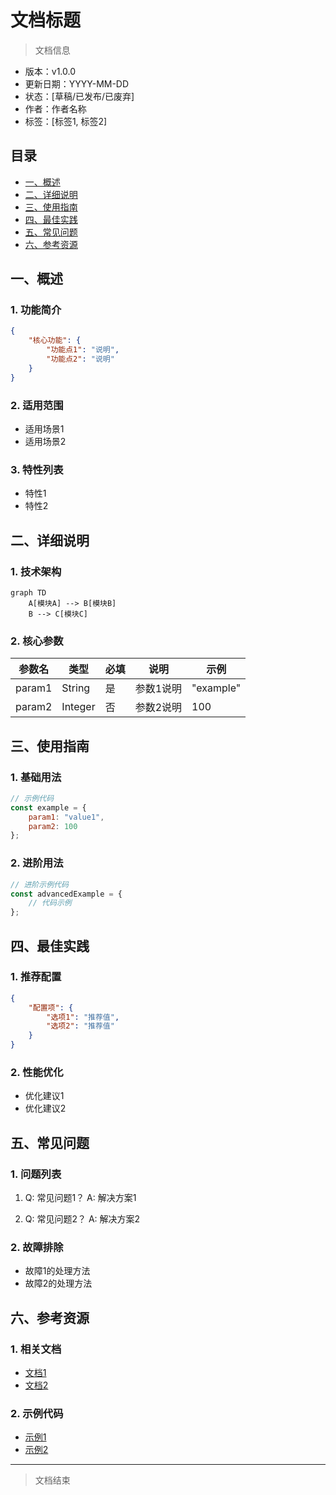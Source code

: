 # 文档标题

> 文档信息
- 版本：v1.0.0
- 更新日期：YYYY-MM-DD
- 状态：[草稿/已发布/已废弃]
- 作者：作者名称
- 标签：[标签1, 标签2]

## 目录
- [一、概述](#一概述)
- [二、详细说明](#二详细说明)
- [三、使用指南](#三使用指南)
- [四、最佳实践](#四最佳实践)
- [五、常见问题](#五常见问题)
- [六、参考资源](#六参考资源)

## 一、概述

### 1. 功能简介
```json
{
    "核心功能": {
        "功能点1": "说明",
        "功能点2": "说明"
    }
}
```

### 2. 适用范围
- 适用场景1
- 适用场景2

### 3. 特性列表
- 特性1
- 特性2

## 二、详细说明

### 1. 技术架构
```mermaid
graph TD
    A[模块A] --> B[模块B]
    B --> C[模块C]
```

### 2. 核心参数
| 参数名 | 类型 | 必填 | 说明 | 示例 |
|-------|------|-----|------|------|
| param1 | String | 是 | 参数1说明 | "example" |
| param2 | Integer | 否 | 参数2说明 | 100 |

## 三、使用指南

### 1. 基础用法
```javascript
// 示例代码
const example = {
    param1: "value1",
    param2: 100
};
```

### 2. 进阶用法
```javascript
// 进阶示例代码
const advancedExample = {
    // 代码示例
};
```

## 四、最佳实践

### 1. 推荐配置
```json
{
    "配置项": {
        "选项1": "推荐值",
        "选项2": "推荐值"
    }
}
```

### 2. 性能优化
- 优化建议1
- 优化建议2

## 五、常见问题

### 1. 问题列表
1. Q: 常见问题1？
   A: 解决方案1

2. Q: 常见问题2？
   A: 解决方案2

### 2. 故障排除
- 故障1的处理方法
- 故障2的处理方法

## 六、参考资源

### 1. 相关文档
- [文档1](相对路径或URL)
- [文档2](相对路径或URL)

### 2. 示例代码
- [示例1](相对路径或URL)
- [示例2](相对路径或URL)

---
> 文档结束 